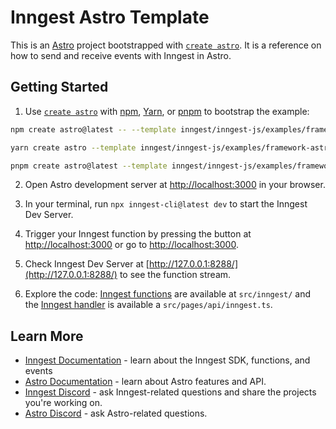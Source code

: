 # Inngest Astro Template

This is an [Astro](https://astro.build/) project bootstrapped with [`create astro`](https://docs.astro.build/en/install/auto/). It is a reference on how to send and receive events with Inngest in Astro.

## Getting Started

1. Use [`create astro`](https://docs.astro.build/en/install/auto/) with [npm](https://docs.npmjs.com/cli/init), [Yarn](https://yarnpkg.com/lang/en/docs/cli/create/), or [pnpm](https://pnpm.io) to bootstrap the example:

```bash
npm create astro@latest -- --template inngest/inngest-js/examples/framework-astro inngest-astro
```

```bash
yarn create astro --template inngest/inngest-js/examples/framework-astro inngest-astro
```

```bash
pnpm create astro@latest --template inngest/inngest-js/examples/framework-astro inngest-astro
```

2. Open Astro development server at [http://localhost:3000](http://localhost:3000/) in your browser.

3. In your terminal, run `npx inngest-cli@latest dev` to start the Inngest Dev Server.

4. Trigger your Inngest function by pressing the button at [http://localhost:3000](http://localhost:3000/) or go to [http://localhost:3000](http://localhost:3000/api/helloAstro).

5. Check Inngest Dev Server at [http://127.0.0.1:8288/](http://127.0.0.1:8288/) to see the function stream.

6. Explore the code: [Inngest functions](https://www.inngest.com/docs/functions) are available at `src/inngest/` and the [Inngest handler](https://www.inngest.com/docs/sdk/serve) is available a `src/pages/api/inngest.ts`.

## Learn More

- [Inngest Documentation](https://www.inngest.com/docs) - learn about the Inngest SDK, functions, and events
- [Astro Documentation](https://docs.astro.build/en/getting-started/) - learn about Astro features and API.
- [Inngest Discord](https://www.inngest.com/discord) - ask Inngest-related questions and share the projects you're working on.
- [Astro Discord](https://astro.build/chat) - ask Astro-related questions.
